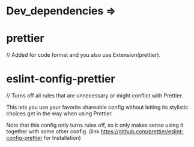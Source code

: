 # Dev_dependencies =>
# prettier
// Added for code format and you also use Extension(prettier).
# eslint-config-prettier
// Turns off all rules that are unnecessary or might conflict with Prettier.

This lets you use your favorite shareable config without letting its stylistic choices get in the way when using Prettier.

Note that this config only turns rules off, so it only makes sense using it together with some other config. (link https://github.com/prettier/eslint-config-prettier for Installation)




